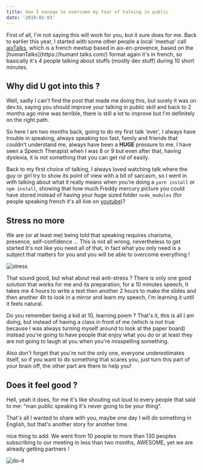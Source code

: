 ```yaml
---
title: How I manage to overcome my fear of talking in public
date: '2019-02-03'
---
```


First of all, I'm not saying this will work for you, but it sure does for me.
Back to earlier this year, I started with some other people a local 'meetup' call [aixTalks](https://aixtalks.com/), which is a french meetup based in aix-en-provence, based on the [humanTalks](https://humant talks.com/) format again it's in french, so basically it's 4 people talking about stuffs (mostly dev stuff) during 10 short minutes.

## Why did U got into this ? 

Well, sadly I can't find the post that made me doing this, but surely it was on dev.to, saying you should improve your talking in public skill and back to 2 months ago mine was terrible, there is still a lot to improve but I'm definitely on the right path.

So here I am two months back, going to do my first talk 'ever', I always have trouble in speaking, always speaking too fast, family and friends that couldn't understand me, always have been a **HUGE** pressure to me. I have seen a Speech Therapist when I was 8 or 9 but even after that, having dyslexia, it is not something that you can get rid of easily.

Back to my first choice of talking, I always loved watching talk where the guy or girl try to show its point of view with a bit of sarcasm, so I went in with talking about what it really means when you're doing a `yarn install` or `npm install`, showing that how much Freddy mercury picture you could have stored instead of having  your huge sized folder `node_modules` (for people speaking french it's all live on [youtube](https://www.youtube.com/watch?v=CkhHnTwnReY))?

## Stress no more

We are (or at least me) being told that speaking requires charisma, presence, self-confidence ...  This is not all wrong, nevertheless to get started It's not like you need all of that, in fact what you only need is a subject that matters for you and you will be able to overcome everything !

![stress](https://media1.tenor.com/images/14f5ba457a450b02d6639d37df36b45b/tenor.gif?itemid=5207555)

That sound good, but what about real anti-stress ? There is only one good solution that works for me and its preparation, for a 10 minutes speech, It takes me 4 hours to write a text then another 2 hours to make the slides and then another 4h to look in a mirror and learn my speech, I'm learning it until it feels natural.

Do you remember being a kid at 10, learning poem ? That's it, this is all I am doing, but instead of having a class in front of me (which is not true because I was always turning myself around to look at the paper board) instead you're going to have people that enjoy what you do or at least they are not going to laugh at you when you're misspelling something.

Also don't forget that you're not the only one, everyone underestimates itself, so if you want to do something that scares you, just turn this part of your brain off, the other part are there to help you!

## Does it feel good ? 

Hell, yeah it does, for me it's like shouting out loud to every people that said to me: "man public speaking it's never going to be your thing".

That's all I wanted to share with you, maybe one day I will do something in English, but that's another story for another time.

nice thing to add: We went from 10 people to more than 130 peoples subscribing to our meeting in less than two months, AWESOME, yet we are already getting partners !

![do-it](https://media.giphy.com/media/3o85xtLX7zCyeeWGLC/giphy.gif)
